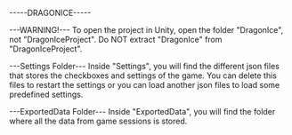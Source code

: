 -----DRAGONICE-----

---WARNING!---
To open the project in Unity, open the folder "DragonIce", not "DragonIceProject". Do NOT extract "DragonIce" from "DragonIceProject".

---Settings Folder---
Inside "Settings", you will find the different json files that stores the checkboxes and settings of the game. You can delete this files to restart the settings
or you can load another json files to load some predefined settings.

---ExportedData Folder---
Inside "ExportedData", you will find the folder where all the data from game sessions is stored.